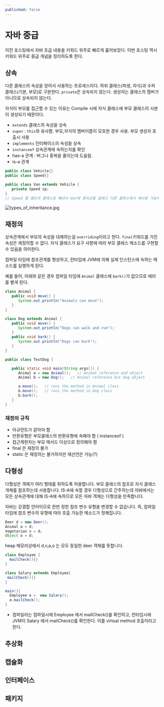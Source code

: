 ```yaml
---
published: false
---
```

# 자바 중급
이전 포스팅에서 자바 초급 내용을 키워드 위주로 빠르게 훓어보았다. 이번 포스팅 역시 키워드 위주로 중급 개념을 정리하도록 한다.

## 상속
다른 클래스의 속성을 얻어서 사용하는 프로세스이다. 하위 클래스(파생, 자식)과 수퍼 클래스(기본, 부모)로 구분한다. `private`은 상속되지 않는다. 생성자는 클래스의 멤버가 아니므로 상속되지 않는다.

자식이 부모를 접근할 수 있는 이유는 Compile 시에 자식 클래스에 부모 클래스의 사본이 생성되기 때문이다.

- `extends` 클래스의 속성을 상속
- `super` : `this`와 유사함. 부모,자식의 멤버이름이 모호한 경우 사용. 부모 생성자 호출시 사용
- `implements` 인터페이스의 속성을 상속 
- `instanceof` 상속관계에 속하는지를 확인
- has-a 관계 : 버그나 중복을 줄이는데 도움됨.
- is-a 관계

```java
public class Vehicle{}
public class Speed{}

public class Van extends Vehicle {
   private Speed sp;
}
// Speed 를 별도의 클래스로 빼내서 Van에 종속성을 없애고 다른 클래스에서 재사용 가능하게 함
```
![types_of_inheritance.jpg]({{site.baseurl}}/assets/images/types_of_inheritance.jpg)


## 재정의
상속관계에서 부모의 속성을 대체하는걸 `overriding`이라고 한다. `final`키워드를 가진 속성은 재정의할 수 없다. 자식 클래스가 요구 사항에 따라 부모 클래스 메소드를 구현할 수 있음을 의미한다.

컴파일 타임에 참조관계를 형성하고, 런타임에 JVM에 의해 실제 인스턴스에 속하는 메소드를 실행하게 된다.

예를 들어, 아래와 같은 경우 컴파일 타임에 `Animal` 클래스에 `bark()`가 없으므로 에러를 뱉게 된다.

```java
class Animal {
   public void move() {
      System.out.println("Animals can move");
   }
}

class Dog extends Animal {
   public void move() {
      System.out.println("Dogs can walk and run");
   }
   public void bark() {
      System.out.println("Dogs can bark");
   }
}

public class TestDog {

   public static void main(String args[]) {
      Animal a = new Animal();   // Animal reference and object
      Animal b = new Dog();   // Animal reference but Dog object

      a.move();   // runs the method in Animal class
      b.move();   // runs the method in Dog class
      b.bark();
   }
}
```

### 재정의 규칙
- 아규먼트가 같아야 함
- 반환유형은 부모클래스의 반환유형에 속해야 함 ( instanceof )
- 접근제한자는 부모 메서드 이상으로 정의해야 함
- final 은 재정의 불가
- static 은 재정의는 불가하지만 재선언은 가능(?)


## 다형성
다형성은 객체가 여러 형태를 취하도록 허용합니다. 부모 클래스의 참조로 자식 클래스 개체를 참조하는데 사용합니다. IS-A에 속할 경우 다형성으로 간주하는데 자바에서는 모든 상속관계에 대해 IS-A에 속하므로 모든 자바 객체는 다형성을 만족합니다.

자바는 강결합 언어이므로 한번 정한 참조 변수 유형을 변경할 수 없습니다. 즉, 컴파일 타임에 참조 변수의 유형에 따라 호출 가능한 메소드가 정해집니다.

```java
Deer d = new Deer();
Animal a = d;
Vegetarian v = d;
Object o = d;
```

heap 메모리상에서 d,v,a,o 는 모두 동일한 deer 객체를 뜻합니다.

```java
class Employee {
  mailCheck(){}
}

class Salary extends Employee{
 mailCheck(){} 
}

main(){
  Employee e =  new Salary();
  e.mailCheck();
}

```

- 컴파일러는 컴파일시에 Employee 에서 mailCheck()를 확인하고, 런타임시에 JVM이 Salary 에서 mailCheck()를 확인한다. 이를 virtual method 호출이라고 한다.


## 추상화

## 캡슐화

## 인터페이스

## 패키지
